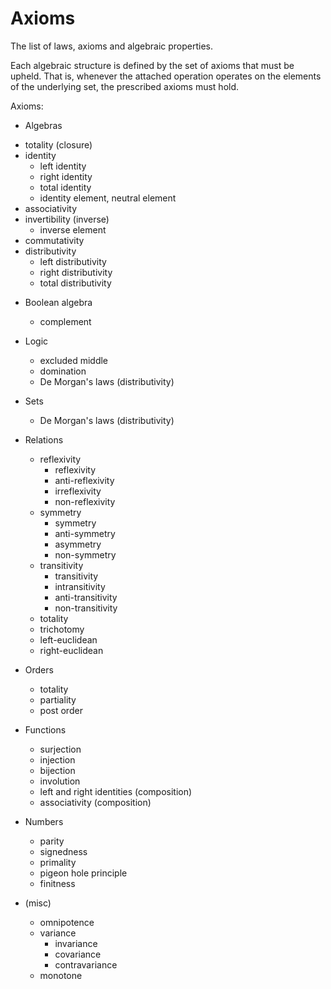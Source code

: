 # Axioms

The list of laws, axioms and algebraic properties.

Each algebraic structure is defined by the set of axioms that must be upheld. That is, whenever the attached operation operates on the elements of the underlying set, the prescribed axioms must hold.

Axioms:

* Algebras
- totality (closure)
- identity
  - left identity
  - right identity
  - total identity
  - identity element, neutral element
- associativity
- invertibility (inverse)
  - inverse element
- commutativity
- distributivity
  - left distributivity
  - right distributivity
  - total distributivity

* Boolean algebra
  - complement

* Logic
  - excluded middle
  - domination
  - De Morgan's laws (distributivity)

* Sets
  - De Morgan's laws (distributivity)

* Relations
  - reflexivity
    - reflexivity
    - anti-reflexivity
    - irreflexivity
    - non-reflexivity
  - symmetry
    - symmetry
    - anti-symmetry
    - asymmetry
    - non-symmetry
  - transitivity
    - transitivity
    - intransitivity
    - anti-transitivity
    - non-transitivity
  - totality
  - trichotomy
  - left-euclidean
  - right-euclidean

* Orders
  - totality
  - partiality
  - post order

* Functions
  - surjection
  - injection
  - bijection
  - involution
  - left and right identities (composition)
  - associativity (composition)

* Numbers
  - parity
  - signedness
  - primality
  - pigeon hole principle
  - finitness

* (misc)
  - omnipotence
  - variance
    - invariance
    - covariance
    - contravariance
  - monotone
